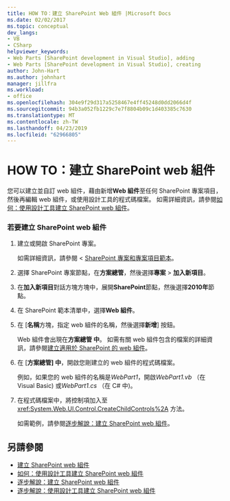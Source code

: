 ```yaml
---
title: HOW TO：建立 SharePoint Web 組件 |Microsoft Docs
ms.date: 02/02/2017
ms.topic: conceptual
dev_langs:
- VB
- CSharp
helpviewer_keywords:
- Web Parts [SharePoint development in Visual Studio], adding
- Web Parts [SharePoint development in Visual Studio], creating
author: John-Hart
ms.author: johnhart
manager: jillfra
ms.workload:
- office
ms.openlocfilehash: 304e9f29d317a5258467e4ff45248d0dd2066d4f
ms.sourcegitcommit: 94b3a052fb1229c7e7f8804b09c1d403385c7630
ms.translationtype: MT
ms.contentlocale: zh-TW
ms.lasthandoff: 04/23/2019
ms.locfileid: "62966805"
---
```

# <a name="how-to-create-a-sharepoint-web-part"></a>HOW TO：建立 SharePoint web 組件
  您可以建立並自訂 web 組件，藉由新增**Web 組件**至任何 SharePoint 專案項目，然後再編輯 web 組件，或使用設計工具的程式碼檔案。 如需詳細資訊，請參閱[如何：使用設計工具建立 SharePoint web 組件](../sharepoint/how-to-create-a-sharepoint-web-part-by-using-a-designer.md)。

### <a name="to-create-a-sharepoint-web-part"></a>若要建立 SharePoint web 組件

1. 建立或開啟 SharePoint 專案。

     如需詳細資訊，請參閱 < [SharePoint 專案和專案項目範本](../sharepoint/sharepoint-project-and-project-item-templates.md)。

2. 選擇 SharePoint 專案節點，在**方案總管**，然後選擇**專案** > **加入新項目**。

3. 在**加入新項目**對話方塊方塊中，展開**SharePoint**節點，然後選擇**2010年**節點。

4. 在 SharePoint 範本清單中，選擇**Web 組件**。

5. 在 [**名稱**方塊，指定 web 組件的名稱，然後選擇**新增**] 按鈕。

     Web 組件會出現在**方案總管 中**。 如需有關 web 組件包含的檔案的詳細資訊，請參閱[建立適用於 SharePoint 的 web 組件](../sharepoint/creating-web-parts-for-sharepoint.md)。

6. 在 [**方案總管] 中**，開啟您剛建立的 web 組件的程式碼檔案。

     例如，如果您的 web 組件的名稱是*WebPart1*，開啟*WebPart1.vb* （在 Visual Basic) 或*WebPart1.cs* （在 C# 中)。

7. 在程式碼檔案中，將控制項加入至 <xref:System.Web.UI.Control.CreateChildControls%2A> 方法。

     如需範例，請參閱[逐步解說：建立 SharePoint web 組件](../sharepoint/walkthrough-creating-a-web-part-for-sharepoint.md)。

## <a name="see-also"></a>另請參閱
- [建立 SharePoint web 組件](../sharepoint/creating-web-parts-for-sharepoint.md)
- [如何：使用設計工具建立 SharePoint web 組件](../sharepoint/how-to-create-a-sharepoint-web-part-by-using-a-designer.md)
- [逐步解說：建立 SharePoint web 組件](../sharepoint/walkthrough-creating-a-web-part-for-sharepoint.md)
- [逐步解說：使用設計工具建立 SharePoint web 組件](../sharepoint/walkthrough-creating-a-web-part-for-sharepoint-by-using-a-designer.md)
